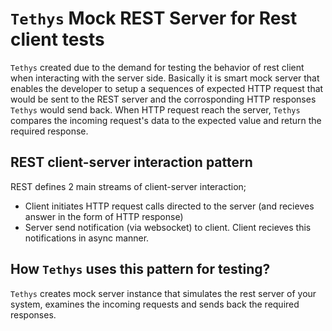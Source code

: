 # `Tethys` Mock REST Server for Rest client tests 
`Tethys` created due to the demand for testing the behavior of rest client when interacting with the server side.
Basically it is smart mock server that enables the developer to setup a sequences of expected HTTP request that would be sent to the REST server and the corrosponding HTTP responses `Tethys` would send back.
When HTTP request reach the server, `Tethys` compares the incoming request's data to the expected value and return the required response.

## REST client-server interaction pattern
REST defines 2 main streams of client-server interaction;
- Client initiates HTTP request calls directed to the server (and recieves answer in the form of HTTP response)
- Server send notification (via websocket) to client. Client recieves this notifications in async manner.

## How `Tethys` uses this pattern for testing?
`Tethys` creates mock server instance that simulates the rest server of your system, examines the incoming requests and sends back the required responses.

